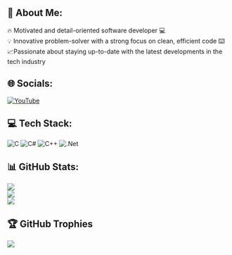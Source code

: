 ## 💫 About Me:
🔥 Motivated and detail-oriented software developer 💻<br>💡 Innovative problem-solver with a strong focus on clean, efficient code ⌨️<br>📈Passionate about staying up-to-date with the latest developments in the tech industry


## 🌐 Socials:
[![YouTube](https://img.shields.io/badge/YouTube-%23FF0000.svg?logo=YouTube&logoColor=white)](https://www.youtube.com/channel/UC8de0kzNa5aG7RJyKLISLZg) 

## 💻 Tech Stack:
![C](https://img.shields.io/badge/c-%2300599C.svg?style=for-the-badge&logo=c&logoColor=white) ![C#](https://img.shields.io/badge/c%23-%23239120.svg?style=for-the-badge&logo=c-sharp&logoColor=white) ![C++](https://img.shields.io/badge/c++-%2300599C.svg?style=for-the-badge&logo=c%2B%2B&logoColor=white) ![.Net](https://img.shields.io/badge/.NET-5C2D91?style=for-the-badge&logo=.net&logoColor=white)
## 📊 GitHub Stats:
![](https://github-readme-stats.vercel.app/api?username=maxamula&theme=default&hide_border=false&include_all_commits=true&count_private=true)<br/>
![](https://github-readme-streak-stats.herokuapp.com/?user=maxamula&theme=default&hide_border=false)<br/>
![](https://github-readme-stats.vercel.app/api/top-langs/?username=maxamula&theme=default&hide_border=false&include_all_commits=true&count_private=true&layout=compact)

## 🏆 GitHub Trophies
![](https://github-profile-trophy.vercel.app/?username=maxamula&theme=gruvbox&no-frame=false&no-bg=true&margin-w=4)
